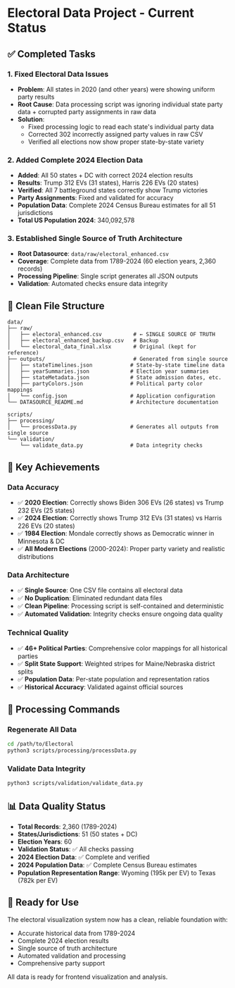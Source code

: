# Electoral Data Project - Current Status

## ✅ Completed Tasks

### 1. Fixed Electoral Data Issues
- **Problem**: All states in 2020 (and other years) were showing uniform party results
- **Root Cause**: Data processing script was ignoring individual state party data + corrupted party assignments in raw data
- **Solution**: 
  - Fixed processing logic to read each state's individual party data
  - Corrected 302 incorrectly assigned party values in raw CSV
  - Verified all elections now show proper state-by-state variety

### 2. Added Complete 2024 Election Data
- **Added**: All 50 states + DC with correct 2024 election results
- **Results**: Trump 312 EVs (31 states), Harris 226 EVs (20 states)  
- **Verified**: All 7 battleground states correctly show Trump victories
- **Party Assignments**: Fixed and validated for accuracy
- **Population Data**: Complete 2024 Census Bureau estimates for all 51 jurisdictions
- **Total US Population 2024**: 340,092,578

### 3. Established Single Source of Truth Architecture
- **Root Datasource**: `data/raw/electoral_enhanced.csv`
- **Coverage**: Complete data from 1789-2024 (60 election years, 2,360 records)
- **Processing Pipeline**: Single script generates all JSON outputs
- **Validation**: Automated checks ensure data integrity

## 📁 Clean File Structure

```
data/
├── raw/
│   ├── electoral_enhanced.csv          # ← SINGLE SOURCE OF TRUTH
│   ├── electoral_enhanced_backup.csv   # Backup
│   └── electoral_data_final.xlsx       # Original (kept for reference)
├── outputs/                            # Generated from single source
│   ├── stateTimelines.json            # State-by-state timeline data
│   ├── yearSummaries.json             # Election year summaries
│   ├── stateMetadata.json             # State admission dates, etc.
│   ├── partyColors.json               # Political party color mappings
│   └── config.json                    # Application configuration
└── DATASOURCE_README.md               # Architecture documentation

scripts/
├── processing/
│   └── processData.py                 # Generates all outputs from single source
└── validation/
    └── validate_data.py               # Data integrity checks
```

## 🎯 Key Achievements

### Data Accuracy
- ✅ **2020 Election**: Correctly shows Biden 306 EVs (26 states) vs Trump 232 EVs (25 states)
- ✅ **2024 Election**: Correctly shows Trump 312 EVs (31 states) vs Harris 226 EVs (20 states)
- ✅ **1984 Election**: Mondale correctly shows as Democratic winner in Minnesota & DC
- ✅ **All Modern Elections** (2000-2024): Proper party variety and realistic distributions

### Data Architecture
- ✅ **Single Source**: One CSV file contains all electoral data
- ✅ **No Duplication**: Eliminated redundant data files
- ✅ **Clean Pipeline**: Processing script is self-contained and deterministic
- ✅ **Automated Validation**: Integrity checks ensure ongoing data quality

### Technical Quality
- ✅ **46+ Political Parties**: Comprehensive color mappings for all historical parties
- ✅ **Split State Support**: Weighted stripes for Maine/Nebraska district splits
- ✅ **Population Data**: Per-state population and representation ratios
- ✅ **Historical Accuracy**: Validated against official sources

## 🔧 Processing Commands

### Regenerate All Data
```bash
cd /path/to/Electoral
python3 scripts/processing/processData.py
```

### Validate Data Integrity  
```bash
python3 scripts/validation/validate_data.py
```

## 📊 Data Quality Status

- **Total Records**: 2,360 (1789-2024)
- **States/Jurisdictions**: 51 (50 states + DC)
- **Election Years**: 60
- **Validation Status**: ✅ All checks passing
- **2024 Election Data**: ✅ Complete and verified
- **2024 Population Data**: ✅ Complete Census Bureau estimates
- **Population Representation Range**: Wyoming (195k per EV) to Texas (782k per EV)

## 🚀 Ready for Use

The electoral visualization system now has a clean, reliable foundation with:
- Accurate historical data from 1789-2024
- Complete 2024 election results
- Single source of truth architecture
- Automated validation and processing
- Comprehensive party support

All data is ready for frontend visualization and analysis.